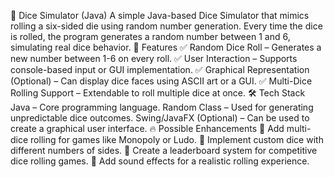 🎲 Dice Simulator (Java)
A simple Java-based Dice Simulator that mimics rolling a six-sided die using random number generation. Every time the dice is rolled, the program generates a random number between 1 and 6, simulating real dice behavior.
📌 Features
✅ Random Dice Roll – Generates a new number between 1-6 on every roll.
✅ User Interaction – Supports console-based input or GUI implementation.
✅ Graphical Representation (Optional) – Can display dice faces using ASCII art or a GUI.
✅ Multi-Dice Rolling Support – Extendable to roll multiple dice at once.
🛠 Tech Stack
Java – Core programming language.
Random Class – Used for generating unpredictable dice outcomes.
Swing/JavaFX (Optional) – Can be used to create a graphical user interface.
🔥 Possible Enhancements
🔹 Add multi-dice rolling for games like Monopoly or Ludo.
🔹 Implement custom dice with different numbers of sides.
🔹 Create a leaderboard system for competitive dice rolling games.
🔹 Add sound effects for a realistic rolling experience.
